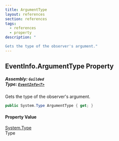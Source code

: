 ```yaml
---
title: ArgumentType
layout: references
section: references
tags:
  - references
  - property
description: "

Gets the type of the observer's argument."
---
```


## EventInfo<T>.ArgumentType Property
##### **Assembly:** `Guilded`<br/>**Type:** [`EventInfo<T>`](EventInfo_T_ 'Guilded.EventInfo<T>')

Gets the type of the observer's argument.

```csharp
public System.Type ArgumentType { get; }
```

#### Property Value
[System.Type](https://docs.microsoft.com/en-us/dotnet/api/System.Type 'System.Type')  
Type